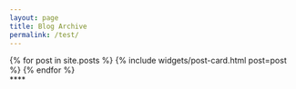 ```yaml
---
layout: page
title: Blog Archive
permalink: /test/
---
```


<div class="post-grid">
  {% for post in site.posts %}
    {% include widgets/post-card.html post=post %}
  {% endfor %}
</div>****
